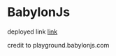 # BabylonJs

deployed link [link](https://awaisoem.github.io/BabylonJs/)

credit to playground.babylonjs.com
